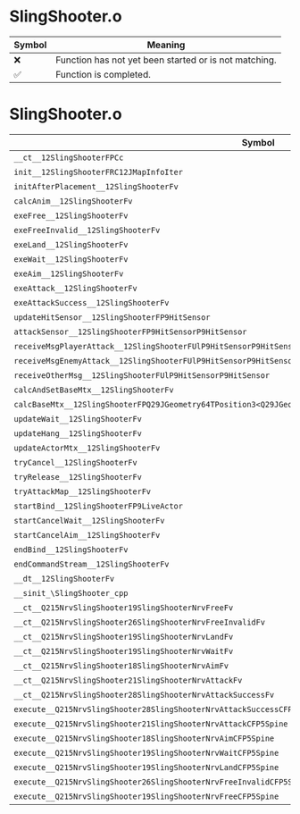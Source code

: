 # SlingShooter.o
| Symbol | Meaning 
| ------------- | ------------- 
| :x: | Function has not yet been started or is not matching. 
| :white_check_mark: | Function is completed. 


# SlingShooter.o
| Symbol | Decompiled? |
| ------------- | ------------- |
| `__ct__12SlingShooterFPCc` | :x: |
| `init__12SlingShooterFRC12JMapInfoIter` | :x: |
| `initAfterPlacement__12SlingShooterFv` | :x: |
| `calcAnim__12SlingShooterFv` | :x: |
| `exeFree__12SlingShooterFv` | :x: |
| `exeFreeInvalid__12SlingShooterFv` | :x: |
| `exeLand__12SlingShooterFv` | :x: |
| `exeWait__12SlingShooterFv` | :x: |
| `exeAim__12SlingShooterFv` | :x: |
| `exeAttack__12SlingShooterFv` | :x: |
| `exeAttackSuccess__12SlingShooterFv` | :x: |
| `updateHitSensor__12SlingShooterFP9HitSensor` | :x: |
| `attackSensor__12SlingShooterFP9HitSensorP9HitSensor` | :x: |
| `receiveMsgPlayerAttack__12SlingShooterFUlP9HitSensorP9HitSensor` | :x: |
| `receiveMsgEnemyAttack__12SlingShooterFUlP9HitSensorP9HitSensor` | :x: |
| `receiveOtherMsg__12SlingShooterFUlP9HitSensorP9HitSensor` | :x: |
| `calcAndSetBaseMtx__12SlingShooterFv` | :x: |
| `calcBaseMtx__12SlingShooterFPQ29JGeometry64TPosition3<Q29JGeometry38TMatrix34<Q29JGeometry13SMatrix34C<f>>>` | :x: |
| `updateWait__12SlingShooterFv` | :x: |
| `updateHang__12SlingShooterFv` | :x: |
| `updateActorMtx__12SlingShooterFv` | :x: |
| `tryCancel__12SlingShooterFv` | :x: |
| `tryRelease__12SlingShooterFv` | :x: |
| `tryAttackMap__12SlingShooterFv` | :x: |
| `startBind__12SlingShooterFP9LiveActor` | :x: |
| `startCancelWait__12SlingShooterFv` | :x: |
| `startCancelAim__12SlingShooterFv` | :x: |
| `endBind__12SlingShooterFv` | :x: |
| `endCommandStream__12SlingShooterFv` | :x: |
| `__dt__12SlingShooterFv` | :x: |
| `__sinit_\SlingShooter_cpp` | :x: |
| `__ct__Q215NrvSlingShooter19SlingShooterNrvFreeFv` | :x: |
| `__ct__Q215NrvSlingShooter26SlingShooterNrvFreeInvalidFv` | :x: |
| `__ct__Q215NrvSlingShooter19SlingShooterNrvLandFv` | :x: |
| `__ct__Q215NrvSlingShooter19SlingShooterNrvWaitFv` | :x: |
| `__ct__Q215NrvSlingShooter18SlingShooterNrvAimFv` | :x: |
| `__ct__Q215NrvSlingShooter21SlingShooterNrvAttackFv` | :x: |
| `__ct__Q215NrvSlingShooter28SlingShooterNrvAttackSuccessFv` | :x: |
| `execute__Q215NrvSlingShooter28SlingShooterNrvAttackSuccessCFP5Spine` | :x: |
| `execute__Q215NrvSlingShooter21SlingShooterNrvAttackCFP5Spine` | :x: |
| `execute__Q215NrvSlingShooter18SlingShooterNrvAimCFP5Spine` | :x: |
| `execute__Q215NrvSlingShooter19SlingShooterNrvWaitCFP5Spine` | :x: |
| `execute__Q215NrvSlingShooter19SlingShooterNrvLandCFP5Spine` | :x: |
| `execute__Q215NrvSlingShooter26SlingShooterNrvFreeInvalidCFP5Spine` | :x: |
| `execute__Q215NrvSlingShooter19SlingShooterNrvFreeCFP5Spine` | :x: |
